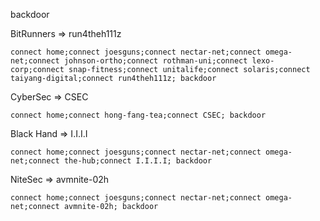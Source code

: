 backdoor


BitRunners
    => run4theh111z

    connect home;connect joesguns;connect nectar-net;connect omega-net;connect johnson-ortho;connect rothman-uni;connect lexo-corp;connect snap-fitness;connect unitalife;connect solaris;connect taiyang-digital;connect run4theh111z; backdoor

CyberSec
    => CSEC

    connect home;connect hong-fang-tea;connect CSEC; backdoor

Black Hand
    => I.I.I.I

    connect home;connect joesguns;connect nectar-net;connect omega-net;connect the-hub;connect I.I.I.I; backdoor

NiteSec
    => avmnite-02h

    connect home;connect joesguns;connect nectar-net;connect omega-net;connect avmnite-02h; backdoor






